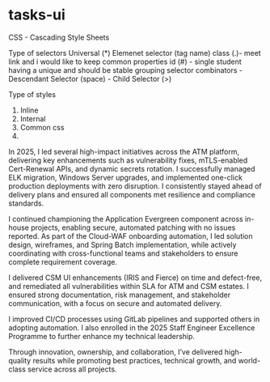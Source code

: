 # tasks-ui
CSS - Cascading Style Sheets


Type of selectors
Universal (*)
Elemenet selector (tag name)
class (.)-  meet link and i would like to keep common properties
id (#)  - single student having a unique and should be stable
grouping selector
combinators
    - Descendant Selector (space)
    - Child Selector (>)

Type of styles 
1. Inline
2. Internal
3. Common css
4. 
In 2025, I led several high-impact initiatives across the ATM platform, delivering key enhancements such as vulnerability fixes, mTLS-enabled Cert-Renewal APIs, and dynamic secrets rotation. I successfully managed ELK migration, Windows Server upgrades, and implemented one-click production deployments with zero disruption. I consistently stayed ahead of delivery plans and ensured all components met resilience and compliance standards.

I continued championing the Application Evergreen component across in-house projects, enabling secure, automated patching with no issues reported. As part of the Cloud-WAF onboarding automation, I led solution design, wireframes, and Spring Batch implementation, while actively coordinating with cross-functional teams and stakeholders to ensure complete requirement coverage.

I delivered CSM UI enhancements (IRIS and Fierce) on time and defect-free, and remediated all vulnerabilities within SLA for ATM and CSM estates. I ensured strong documentation, risk management, and stakeholder communication, with a focus on secure and automated delivery.

I improved CI/CD processes using GitLab pipelines and supported others in adopting automation. I also enrolled in the 2025 Staff Engineer Excellence Programme to further enhance my technical leadership.

Through innovation, ownership, and collaboration, I’ve delivered high-quality results while promoting best practices, technical growth, and world-class service across all projects.

